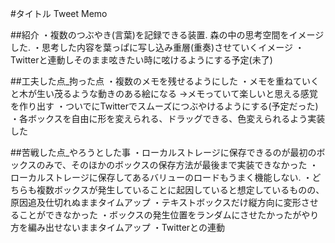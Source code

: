 #タイトル
  Tweet Memo

##紹介
  ・複数のつぶやき(言葉)を記録できる装置. 森の中の思考空間をイメージした.
  ・思考した内容を葉っぱに写し込み重層(重奏)させていくイメージ
  ・Twitterと連動しそのまま呟きたい時に呟けるようにする予定(未了)

##工夫した点_拘った点
  ・複数のメモを残せるようにした
  ・メモを重ねていくと木が生い茂るような動きのある絵になる
    →メモっていて楽しいと思える感覚を作り出す
  ・ついでにTwitterでスムーズにつぶやけるようにする(予定だった)
  ・各ボックスを自由に形を変えられる、ドラッグできる、色変えられるよう実装した


##苦戦した点_やろうとした事
  ・ローカルストレージに保存できるのが最初のボックスのみで、そのほかのボックスの保存方法が最後まで実装できなかった
  ・ローカルストレージに保存してあるバリューのロードもうまく機能しない.
  ・どちらも複数ボックスが発生していることに起因していると想定しているものの、原因追及仕切れぬままタイムアップ
  ・テキストボックスだけ縦方向に変形させることができなかった
  ・ボックスの発生位置をランダムにさせたかったがやり方を編み出せないままタイムアップ
  ・Twitterとの連動
  

